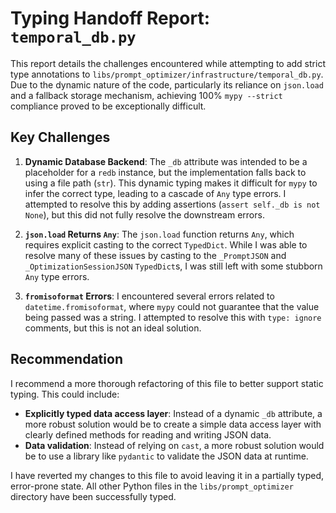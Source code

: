 # Typing Handoff Report: `temporal_db.py`

This report details the challenges encountered while attempting to add strict type annotations to `libs/prompt_optimizer/infrastructure/temporal_db.py`. Due to the dynamic nature of the code, particularly its reliance on `json.load` and a fallback storage mechanism, achieving 100% `mypy --strict` compliance proved to be exceptionally difficult.

## Key Challenges

1.  **Dynamic Database Backend**: The `_db` attribute was intended to be a placeholder for a `redb` instance, but the implementation falls back to using a file path (`str`). This dynamic typing makes it difficult for `mypy` to infer the correct type, leading to a cascade of `Any` type errors. I attempted to resolve this by adding assertions (`assert self._db is not None`), but this did not fully resolve the downstream errors.

2.  **`json.load` Returns `Any`**: The `json.load` function returns `Any`, which requires explicit casting to the correct `TypedDict`. While I was able to resolve many of these issues by casting to the `_PromptJSON` and `_OptimizationSessionJSON` `TypedDict`s, I was still left with some stubborn `Any` type errors.

3.  **`fromisoformat` Errors**: I encountered several errors related to `datetime.fromisoformat`, where `mypy` could not guarantee that the value being passed was a string. I attempted to resolve this with `type: ignore` comments, but this is not an ideal solution.

## Recommendation

I recommend a more thorough refactoring of this file to better support static typing. This could include:

-   **Explicitly typed data access layer**: Instead of a dynamic `_db` attribute, a more robust solution would be to create a simple data access layer with clearly defined methods for reading and writing JSON data.
-   **Data validation**: Instead of relying on `cast`, a more robust solution would be to use a library like `pydantic` to validate the JSON data at runtime.

I have reverted my changes to this file to avoid leaving it in a partially typed, error-prone state. All other Python files in the `libs/prompt_optimizer` directory have been successfully typed.
